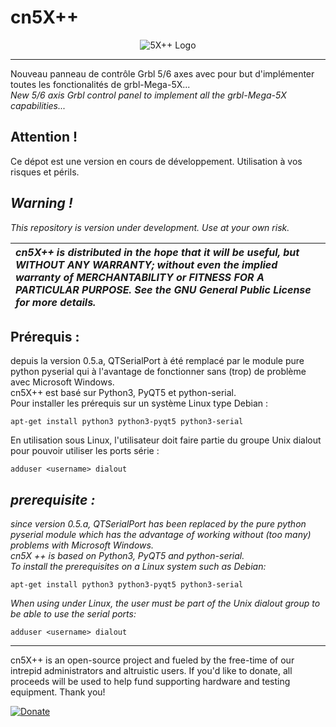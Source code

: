 # cn5X++

<p align="center">
  <img src="https://github.com/fra589/cn5X/blob/master/images/XYZAB.svg" alt="5X++ Logo" />
</p>  

-------------

Nouveau panneau de contrôle Grbl 5/6 axes avec pour but d'implémenter toutes les fonctionalités de grbl-Mega-5X...  
*New 5/6 axis Grbl control panel to implement all the grbl-Mega-5X capabilities...*  
  
## Attention !  
Ce dépot est une version en cours de développement. Utilisation à vos risques et périls.
  
## *Warning !*  
*This repository is version under development. Use at your own risk.*  
  
  
| *cn5X++ is distributed in the hope that it will be useful, but WITHOUT ANY WARRANTY; without even the implied warranty of MERCHANTABILITY or FITNESS FOR A PARTICULAR PURPOSE.  See the GNU General Public License for more details.* |
| :--- |
  
  
## Prérequis :  
depuis la version 0.5.a, QTSerialPort à été remplacé par le module pure python pyserial qui à l'avantage de fonctionner sans (trop) de problème avec Microsoft Windows.  
cn5X++ est basé sur Python3, PyQT5 et python-serial.  
Pour installer les prérequis sur un système Linux type Debian :  
```
apt-get install python3 python3-pyqt5 python3-serial
```
En utilisation sous Linux, l'utilisateur doit faire partie du groupe Unix dialout pour pouvoir utiliser les ports série :  
```
adduser <username> dialout
```
  
## *prerequisite :*  
*since version 0.5.a, QTSerialPort has been replaced by the pure python pyserial module which has the advantage of working without (too many) problems with Microsoft Windows.*  
*cn5X ++ is based on Python3, PyQT5 and python-serial.*  
*To install the prerequisites on a Linux system such as Debian:*  
```
apt-get install python3 python3-pyqt5 python3-serial
```
*When using under Linux, the user must be part of the Unix dialout group to be able to use the serial ports:*  
```
adduser <username> dialout
```
  
-------------
cn5X++ is an open-source project and fueled by the free-time of our intrepid administrators and altruistic users. If you'd like to donate, all proceeds will be used to help fund supporting hardware and testing equipment. Thank you!  
  
[![Donate](https://www.paypalobjects.com/en_US/i/btn/btn_donate_LG.gif)](https://paypal.me/pools/c/842hNSm2It)
  
